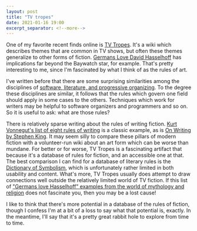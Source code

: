 ```yaml
---
layout: post
title: "TV tropes"
date: 2021-01-16 19:00
excerpt_separator: <!--more-->
---
```


One of my favorite recent finds online is [TV Tropes](https://tvtropes.org/). It's a wiki which describes themes that are common in TV shows, but often these themes generalize to other forms of fiction. [Germans Love David Hasselhoff](https://tvtropes.org/pmwiki/pmwiki.php/Main/GermansLoveDavidHasselhoff) has implications far beyond the Baywatch star, for example. That's pretty interesting to me, since I'm fascinated by what I think of as the rules of art.

<!--more-->

I've written before that there are some surprising similarities among the disciplines of [software, literature, and progressive organizing](https://shaisachs.com/2020/07/03/what-software-literature-progressive-organizing-have-in-common.html). To the degree these disciplines are similar, it follows that the rules which govern one field should apply in some cases to the others. Techniques which work for writers may be helpful to software organizers and programmers and so on. So it is useful to ask: what are those rules?

There is relatively sparse writing about the rules of writing fiction. [Kurt Vonnegut's list of eight rules of writing](http://newyorkwritersintensive.com/kurt-vonneguts-8-rules-for-writing/) is a classic example, as is [On Writing by Stephen King](https://www.goodreads.com/book/show/10569.On_Writing). It may seem silly to compare these pillars of modern fiction with a volunteer-run wiki about an art form which can be worse than mundane. For better or for worse, TV Tropes is a fascinating artifact that because it's a database of rules for fiction, and an accessible one at that. The best comparison I can find for a database of literary rules is the [Dictionary of Symbolism](http://www.umich.edu/~umfandsf/symbolismproject/symbolism.html), which is unfortunately rather limited in both usability and content. What's more, TV Tropes usually does attempt to draw connections well outside the relatively limited world of TV fiction. If this list of ["Germans love Hasselhoff" examples from the world of mythology and religion](https://tvtropes.org/pmwiki/pmwiki.php/GermansLoveDavidHasselhoff/MythologyAndReligion) does not fascinate you, then you may be a lost cause!

I like to think that there's more potential in a database of the rules of fiction, though I confess I'm at a bit of a loss to say what that potential is, exactly. In the meantime, I'll say that it's a pretty great rabbit hole to explore from time to time.
